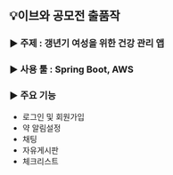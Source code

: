 ## 💡이브와 공모전 출품작
### ▶️ 주제 : 갱년기 여성을 위한 건강 관리 앱
### ▶️ 사용 툴 : Spring Boot, AWS

### ▶️ 주요 기능
- 로그인 및 회원가입
- 약 알림설정
- 채팅
- 자유게시판
- 체크리스트
